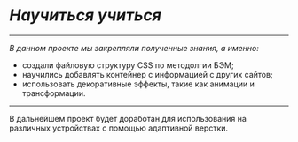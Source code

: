 # *Научиться учиться*

---

*В данном проекте мы закрепляли полученные знания, а именно:*

* создали файловую структуру CSS по методолгии БЭМ;
* научились добавлять контейнер с информацией с других сайтов;
* использовать декоративные эффекты, такие как анимации и трансформации.

---

В дальнейшем проект будет доработан для использования
на различных устройствах с помощью адаптивной верстки.

